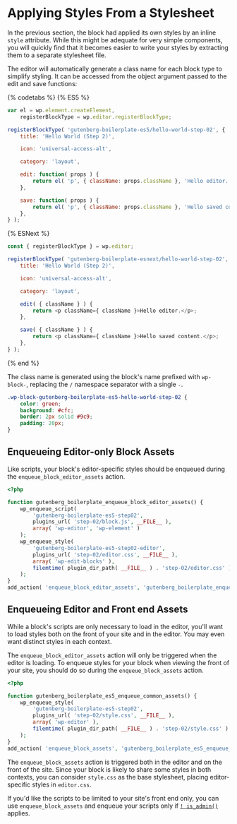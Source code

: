 # Applying Styles From a Stylesheet

In the previous section, the block had applied its own styles by an inline `style` attribute. While this might be adequate for very simple components, you will quickly find that it becomes easier to write your styles by extracting them to a separate stylesheet file.

The editor will automatically generate a class name for each block type to simplify styling. It can be accessed from the object argument passed to the edit and save functions:

{% codetabs %}
{% ES5 %}
```js
var el = wp.element.createElement,
	registerBlockType = wp.editor.registerBlockType;

registerBlockType( 'gutenberg-boilerplate-es5/hello-world-step-02', {
	title: 'Hello World (Step 2)',

	icon: 'universal-access-alt',

	category: 'layout',

	edit: function( props ) {
		return el( 'p', { className: props.className }, 'Hello editor.' );
	},

	save: function( props ) {
		return el( 'p', { className: props.className }, 'Hello saved content.' );
	},
} );
```
{% ESNext %}
```js
const { registerBlockType } = wp.editor;

registerBlockType( 'gutenberg-boilerplate-esnext/hello-world-step-02', {
	title: 'Hello World (Step 2)',

	icon: 'universal-access-alt',

	category: 'layout',

	edit( { className } ) {
		return <p className={ className }>Hello editor.</p>;
	},

	save( { className } ) {
		return <p className={ className }>Hello saved content.</p>;
	},
} );
```
{% end %}

The class name is generated using the block's name prefixed with `wp-block-`, replacing the `/` namespace separator with a single `-`.

```css
.wp-block-gutenberg-boilerplate-es5-hello-world-step-02 {
	color: green;
	background: #cfc;
	border: 2px solid #9c9;
	padding: 20px;
}
```

## Enqueueing Editor-only Block Assets

Like scripts, your block's editor-specific styles should be enqueued during the `enqueue_block_editor_assets` action.

```php
<?php

function gutenberg_boilerplate_enqueue_block_editor_assets() {
	wp_enqueue_script(
		'gutenberg-boilerplate-es5-step02',
		plugins_url( 'step-02/block.js', __FILE__ ),
		array( 'wp-editor', 'wp-element' )
	);
	wp_enqueue_style(
		'gutenberg-boilerplate-es5-step02-editor',
		plugins_url( 'step-02/editor.css', __FILE__ ),
		array( 'wp-edit-blocks' ),
		filemtime( plugin_dir_path( __FILE__ ) . 'step-02/editor.css' )
	);
}
add_action( 'enqueue_block_editor_assets', 'gutenberg_boilerplate_enqueue_block_editor_assets' );
```

## Enqueueing Editor and Front end Assets

While a block's scripts are only necessary to load in the editor, you'll want to load styles both on the front of your site and in the editor. You may even want distinct styles in each context.

The `enqueue_block_editor_assets` action will only be triggered when the editor is loading. To enqueue styles for your block when viewing the front of your site, you should do so during the `enqueue_block_assets` action.

```php
<?php

function gutenberg_boilerplate_es5_enqueue_common_assets() {
	wp_enqueue_style(
		'gutenberg-boilerplate-es5-step02',
		plugins_url( 'step-02/style.css', __FILE__ ),
		array( 'wp-editor' ),
		filemtime( plugin_dir_path( __FILE__ ) . 'step-02/style.css' )
	);
}
add_action( 'enqueue_block_assets', 'gutenberg_boilerplate_es5_enqueue_common_assets' );
```

The `enqueue_block_assets` action is triggered both in the editor and on the front of the site. Since your block is likely to share some styles in both contexts, you can consider `style.css` as the base stylesheet, placing editor-specific styles in `editor.css`.

If you'd like the scripts to be limited to your site's front end only, you can use `enqueue_block_assets` and enqueue your scripts only if [`! is_admin()`](https://developer.wordpress.org/reference/functions/is_admin/) applies.
